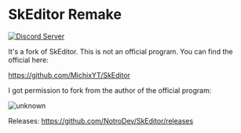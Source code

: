 # SkEditor Remake

[![Discord Server](https://img.shields.io/badge/-Discord%20Server-white?logo=discord)](https://discord.gg/AgFzmFFxfw)

It's a fork of SkEditor. This is not an official program. You can find the official here: 

https://github.com/MichixYT/SkEditor


I got permission to fork from the author of the official program:

![unknown](https://user-images.githubusercontent.com/77281214/120937607-b8dea280-c70e-11eb-8808-782630602f91.png)


Releases:
https://github.com/NotroDev/SkEditor/releases

